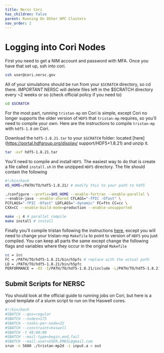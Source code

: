```yaml
---
title: Nersc Cori
has_children: False
parent: Running On Other HPC Clusters
nav_order: 1
---
```


#  Logging into Cori Nodes
First you need to get a NIM account and password with MFA. Once you have that
set up, ssh into cori.
```bash
ssh user@cori.nersc.gov
```
All of your simulations should be run from your `$SCRATCH` directory, so cd
there. *IMPORTANT* NERSC will delete files left in the $SCRATCH directory every
~2 weeks or so (check official policy if you need to)
```bash
cd $SCRATCH
```

For the most part, running `tristan-mp` on Cori is simple, except Cori no longer
supports the older version of `HDF5` that `tristan-mp` requires, so you'll need
to compile your own. Here are the instructions to compile `tristan-mp` with
`hdf5-1.8` on Cori.

Download the `hdf5-1.8.21.tar` to your `$SCRATCH` folder: located [here](https://portal.hdfgroup.org/display/ support/HDF5+1.8.21) and unzip it.
```bash
tar -xvf hdf5-1.8.21.tar
```

You'll need to compile and install `HDF5`. The easiest way to do that is create a
file called `install.sh` in the unzipped `HDF5` directory. The file should contain
the following
```bash
#!/bin/bash
H5_HOME=/PATH/TO/hdf5-1.8.21/ # modify this to your path to hdf5

./configure --prefix=$H5_HOME --enable-fortran --enable-parallel \
--enable-java --enable-shared CFLAGS="-fPIC -Ofast" \
FCFLAGS="-fPIC -Ofast" LDFLAGS="-dynamic" FC=ftn CC=cc \
CXX=CC --enable-build-mode=production --enable-unsupported

make -j 4 # parallel compile
make install # install
```
Finally you'll compile tristan following the instructions
[here](~/GettingStarted/Downloading-and-compiling-tristan),
except you will need to change your tristan-mp `Makefile` to point to version
of `HDF5` you just compiled. You can keep all parts the same except change the
following flags and variables where they occur in the original `Makefile`
```bash
cc = icc
FC = /PATH/TO/hdf5-1.8.21/bin/h5pfc # replace with the actual path
LD = /PATH/TO/hdf5-1.8.21/bin/h5pfc
PERFORMANCE = -O3 -I/PATH/TO/hdf5-1.8.21/include -L/PATH/TO/hdf5-1.8.21/lib
```


## Submit Scripts for NERSC

You should look at the official guide to running jobs on Cori, but here is a
good template of a slurm script to run on the Haswell cores.
```bash
#!/bin/bash
#SBATCH --qos=regular
#SBATCH --nodes=175
#SBATCH --tasks-per-node=32
#SBATCH --constraint=haswell
#SBATCH -t 48:00:00                                                             
#SBATCH --mail-type=begin,end,fail
#SBATCH --mail-user=USER.EMAIL@gmail.com
srun -n 5600 ./tristan-mp2d -i input.a > out
```
